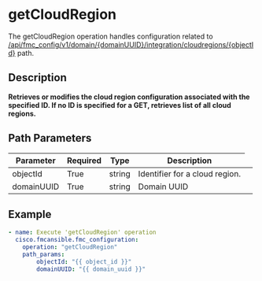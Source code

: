 # getCloudRegion

The getCloudRegion operation handles configuration related to [/api/fmc_config/v1/domain/{domainUUID}/integration/cloudregions/{objectId}](/paths//api/fmc_config/v1/domain/{domain_uuid}/integration/cloudregions/{object_id}.md) path.&nbsp;
## Description
**Retrieves or modifies the cloud region configuration associated with the specified ID. If no ID is specified for a GET, retrieves list of all cloud regions.**

## Path Parameters
| Parameter | Required | Type | Description |
| --------- | -------- | ---- | ----------- |
| objectId | True | string <td colspan=3> Identifier for a cloud region. |
| domainUUID | True | string <td colspan=3> Domain UUID |

## Example
```yaml
- name: Execute 'getCloudRegion' operation
  cisco.fmcansible.fmc_configuration:
    operation: "getCloudRegion"
    path_params:
        objectId: "{{ object_id }}"
        domainUUID: "{{ domain_uuid }}"

```